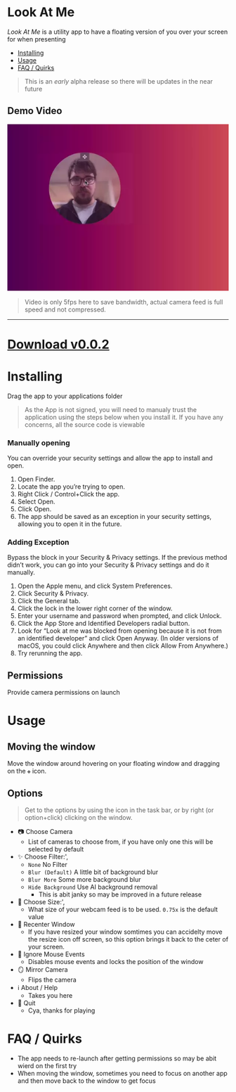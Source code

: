 # Look At Me

_Look At Me_ is a utility app to have a floating version of you over your screen for when presenting

- [Installing](#installing)
- [Usage](#usage)
- [FAQ / Quirks](#faq)

> This is an _early_ alpha release so there will be updates in the near future

## Demo Video
![Demo video](look-at-me-001_demo.webp)
> Video is only 5fps here to save bandwidth, actual camera feed is full speed and not compressed.


----

# [Download v0.0.2](https://github.com/andersdn/lookatme/releases/download/v0.0.2/Look.At.Me-0.0.2.dmg)

# <a name="#installing"></a> Installing

Drag the app to your applications folder

> As the App is not signed, you will need to manualy trust the application using the steps below when you install it.
> If you have any concerns, all the source code is viewable

### Manually opening

You can override your security settings and allow the app to install and open.

1. Open Finder.
2. Locate the app you’re trying to open.
3. Right Click / Control+Click the app.
4. Select Open.
5. Click Open.
6. The app should be saved as an exception in your security settings, allowing you to open it in the future.

### Adding Exception

Bypass the block in your Security & Privacy settings. If the previous method didn’t work, you can go into your Security & Privacy settings and do it manually.

1. Open the Apple menu, and click System Preferences.
2. Click Security & Privacy.
3. Click the General tab.
4. Click the lock in the lower right corner of the window.
5. Enter your username and password when prompted, and click Unlock.
6. Click the App Store and Identified Developers radial button.
7. Look for “Look at me was blocked from opening because it is not from an identified developer” and click Open Anyway. (In older versions of macOS, you could click Anywhere and then click Allow From Anywhere.)
8. Try rerunning the app.

## Permissions

Provide camera permissions on launch

# <a name="#installing"></a> Usage

## Moving the window

Move the window around hovering on your floating window and dragging on the `✥` icon.

## Options

> Get to the options by using the icon in the task bar, or by right (or option+click) clicking on the window.

- 📷 Choose Camera
  -  List of cameras to choose from, if you have only one this will be selected by default
- ✨ Choose Filter:', 
    - `None` No Filter
    - `Blur (Default)` A little bit of background blur
    - `Blur More` Some more background blur
    - `Hide Background` Use AI background removal
        - This is abit janky so may be improved in a future release
- 📏 Choose Size:',
    -  What size of your webcam feed is to be used. `0.75x` is the default value
- 🤷 Recenter Window
    - If you have resized your window somtimes you can accidelty move the resize icon off screen, so this option brings it back to the ceter of your screen.
- 🐁 Ignore Mouse Events
    - Disables mouse events and locks the position of the window
- 🪞 Mirror Camera
    - Flips the camera
- ℹ️ About / Help
    - Takes you here
- 🚪 Quit
    - Cya, thanks for playing


# <a name="#faq"></a> FAQ / Quirks

- The app needs to re-launch after getting permissions so may be abit wierd on the first try
- When moving the window, sometimes you need to focus on another app and then move back to the window to get focus

